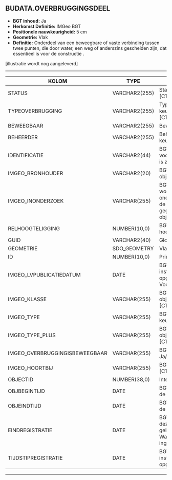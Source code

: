 ﻿## BUDATA.OVERBRUGGINGSDEEL


* __BGT inhoud:__ Ja
* __Herkomst Definitie:__ IMGeo BGT 
* __Positionele nauwkeurigheid:__ 5 cm
* __Geometrie:__ Vlak
* __Definitie:__ Onderdeel van een beweegbare of vaste verbinding tussen twee punten, die door water, een weg of anderszins gescheiden zijn, dat essentieel is voor de constructie . 

[illustratie wordt nog aangeleverd]

***

|KOLOM                               |TYPE              |DEFINITIE|
|------                              |----              |-----    |
|STATUS                              |VARCHAR2(255)     |Status van de gegevens, keuzelijst [CT_STATUS]|
|TYPEOVERBRUGGING                    |VARCHAR2(255)     |Type overbrugging object, keuzelijst [CT_TYPE_OVERBRUGGING]|
|BEWEEGBAAR                          |VARCHAR2(255)     |Beweegbaar|
|BEHEERDER                           |VARCHAR2(255)     |Beheerder van het object, keuzelijst [CT_BEHEERDER]|
|IDENTIFICATIE                       |VARCHAR2(44)      |BGT, Uniek identificatienummer voor het object dat onveranderlijk is zolang het object bestaat|
|IMGEO_BRONHOUDER                    |VARCHAR2(20)      |BGT, De bronhoudercode van het object|
|IMGEO_INONDERZOEK                   |VARCHAR(255)      |BGT, Een aanduiding waarmee wordt aangegeven dat een onderzoek wordt uitgevoerd naar de juistheid van een of meer gegevens van het betreffende object: Ja/Nee [CT_JA_NEE] |
|RELHOOGTELIGGING                    |NUMBER(10,0)      |BGT, Aanduiding voor de relatieve hoogte van het object|
|GUID                                |VARCHAR2(40)      |Global Unique Identifier|
|GEOMETRIE                           |SDO_GEOMETRY      |Vlak|
|ID                                  |NUMBER(10,0)      |Primary Key|
|IMGEO_LVPUBLICATIEDATUM             |DATE              |BGT, Tijdstip waarop deze instantie van het object is opgenomen in de Landelijke Voorziening|
|IMGEO_KLASSE                        |VARCHAR(255)      |BGT, hoofdclassificatie van het object, keuzelijst [CT_IMGEO_KLASSE]|
|IMGEO_TYPE                          |VARCHAR(255)      |BGT, typering van het object, keuzelijst [CT_IMGEO_TYPE] |
|IMGEO_TYPE_PLUS                     |VARCHAR(255)      |BGT, nadere typering van het object, keuzelijst [CT_IMGEO_TYPE_PLUS]|
|IMGEO_OVERBRUGGINGISBEWEEGBAAR      |VARCHAR(255)      |BGT, Overbrugging is beweegbaar: Ja/Nee [CT_JA_NEE]
|IMGEO_HOORTBIJ                      |VARCHAR(255)      |BGT, Overbruggingstype [CT_TYPE_OVERBRUGGINGSDEEL]|
|OBJECTID                            |NUMBER(38,0)      |Interne ID ArcGIS|
|OBJBEGINTIJD                        |DATE              |BGT, Datum waarop het object bij de bronhouder is ontstaan|
|OBJEINDTIJD                         |DATE              |BGT, Datum waarop het object bij de bronhouder niet meer geldig is|
|EINDREGISTRATIE                     |DATE              |BGT, Eind van de periode waarop deze instantie van het object geldig is bij de bronhouder. Wanneer deze waarde niet is ingevuld is de instantie nog geldig|
|TIJDSTIPREGISTRATIE                 |DATE              |BGT, Tijdstip waarop deze instantie van het object is opgenomen door de bronhouder|



***

